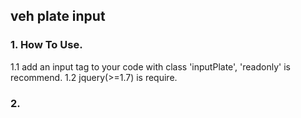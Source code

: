 ## veh plate input
### 1. How To Use.
1.1 add an input tag to your code with class 'inputPlate', 'readonly' is recommend.
1.2 jquery(>=1.7) is require.
### 2. 